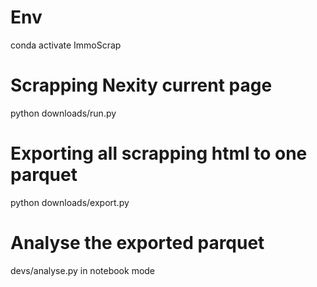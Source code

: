 # Env
conda activate ImmoScrap

# Scrapping Nexity current page
python downloads/run.py

# Exporting all scrapping html to one parquet
python downloads/export.py

# Analyse the exported parquet
devs/analyse.py in notebook mode